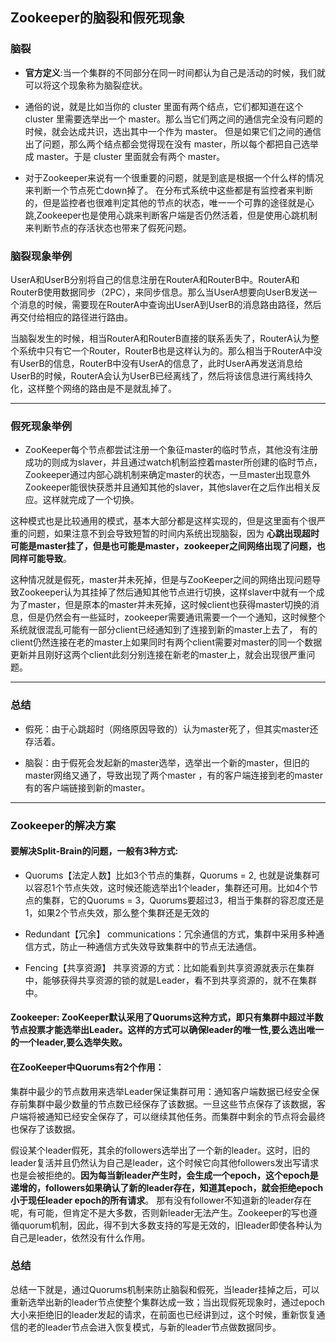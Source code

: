 
## Zookeeper的脑裂和假死现象

### 脑裂

- **官方定义**:当一个集群的不同部分在同一时间都认为自己是活动的时候，我们就可以将这个现象称为脑裂症状。
  
- 通俗的说，就是比如当你的 cluster 里面有两个结点，它们都知道在这个 cluster 里需要选举出一个 master。那么当它们两之间的通信完全没有问题的时候，就会达成共识，选出其中一个作为 master。
但是如果它们之间的通信出了问题，那么两个结点都会觉得现在没有 master，所以每个都把自己选举成 master。于是 cluster 里面就会有两个 master。


- 对于Zookeeper来说有一个很重要的问题，就是到底是根据一个什么样的情况来判断一个节点死亡down掉了。 在分布式系统中这些都是有监控者来判断的，但是监控者也很难判定其他的节点的状态，唯一一个可靠的途径就是心跳,Zookeeper也是使用心跳来判断客户端是否仍然活着，但是使用心跳机制来判断节点的存活状态也带来了假死问题。


### 脑裂现象举例

UserA和UserB分别将自己的信息注册在RouterA和RouterB中。RouterA和RouterB使用数据同步（2PC），来同步信息。那么当UserA想要向UserB发送一个消息的时候，需要现在RouterA中查询出UserA到UserB的消息路由路径，然后再交付给相应的路径进行路由。

当脑裂发生的时候，相当RouterA和RouterB直接的联系丢失了，RouterA认为整个系统中只有它一个Router，RouterB也是这样认为的。那么相当于RouterA中没有UserB的信息，RouterB中没有UserA的信息了，此时UserA再发送消息给UserB的时候，RouterA会认为UserB已经离线了，然后将该信息进行离线持久化，这样整个网络的路由是不是就乱掉了。

----

### 假死现象举例

- ZooKeeper每个节点都尝试注册一个象征master的临时节点，其他没有注册成功的则成为slaver，并且通过watch机制监控着master所创建的临时节点，Zookeeper通过内部心跳机制来确定master的状态，一旦master出现意外Zookeeper能很快获悉并且通知其他的slaver，其他slaver在之后作出相关反应。这样就完成了一个切换。


这种模式也是比较通用的模式，基本大部分都是这样实现的，但是这里面有个很严重的问题，如果注意不到会导致短暂的时间内系统出现脑裂，因为 __心跳出现超时可能是master挂了，但是也可能是master，zookeeper之间网络出现了问题，也同样可能导致__。

这种情况就是假死，master并未死掉，但是与ZooKeeper之间的网络出现问题导致Zookeeper认为其挂掉了然后通知其他节点进行切换，这样slaver中就有一个成为了master，但是原本的master并未死掉，这时候client也获得master切换的消息，但是仍然会有一些延时，zookeeper需要通讯需要一个一个通知，这时候整个系统就很混乱可能有一部分client已经通知到了连接到新的master上去了，
有的client仍然连接在老的master上如果同时有两个client需要对master的同一个数据更新并且刚好这两个client此刻分别连接在新老的master上，就会出现很严重问题。

-----

### 总结

- 假死：由于心跳超时（网络原因导致的）认为master死了，但其实master还存活着。
  
- 脑裂：由于假死会发起新的master选举，选举出一个新的master，但旧的master网络又通了，导致出现了两个master ，有的客户端连接到老的master 有的客户端链接到新的master。

----

### Zookeeper的解决方案

#### 要解决Split-Brain的问题，一般有3种方式:

- Quorums【法定人数】比如3个节点的集群，Quorums = 2, 也就是说集群可以容忍1个节点失效，这时候还能选举出1个leader，集群还可用。比如4个节点的集群，它的Quorums = 3，Quorums要超过3，相当于集群的容忍度还是1，如果2个节点失效，那么整个集群还是无效的
  
- Redundant【冗余】 communications：冗余通信的方式，集群中采用多种通信方式，防止一种通信方式失效导致集群中的节点无法通信。 
  
- Fencing【共享资源】 共享资源的方式：比如能看到共享资源就表示在集群中，能够获得共享资源的锁的就是Leader，看不到共享资源的，就不在集群中。

#### Zookeeper: **ZooKeeper默认采用了Quorums这种方式，即只有集群中超过半数节点投票才能选举出Leader。这样的方式可以确保leader的唯一性,要么选出唯一的一个leader,要么选举失败。**

#### 在ZooKeeper中Quorums有2个作用：

集群中最少的节点数用来选举Leader保证集群可用：通知客户端数据已经安全保存前集群中最少数量的节点数已经保存了该数据。一旦这些节点保存了该数据，客户端将被通知已经安全保存了，可以继续其他任务。而集群中剩余的节点将会最终也保存了该数据。

假设某个leader假死，其余的followers选举出了一个新的leader。这时，旧的leader复活并且仍然认为自己是leader，这个时候它向其他followers发出写请求也是会被拒绝的。**因为每当新leader产生时，会生成一个epoch，这个epoch是递增的，followers如果确认了新的leader存在，知道其epoch，就会拒绝epoch小于现任leader epoch的所有请求**。
那有没有follower不知道新的leader存在呢，有可能，但肯定不是大多数，否则新leader无法产生。Zookeeper的写也遵循quorum机制，因此，得不到大多数支持的写是无效的，旧leader即使各种认为自己是leader，依然没有什么作用。

### 总结
总结一下就是，通过Quorums机制来防止脑裂和假死，当leader挂掉之后，可以重新选举出新的leader节点使整个集群达成一致；当出现假死现象时，通过epoch大小来拒绝旧的leader发起的请求，在前面也已经讲到过，这个时候，重新恢复通信的老的leader节点会进入恢复模式，与新的leader节点做数据同步。
